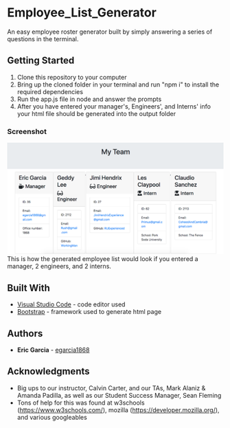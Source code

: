 # Employee_List_Generator

An easy employee roster generator built by simply answering a series of questions in the terminal.

## Getting Started

1. Clone this repository to your computer
2. Bring up the cloned folder in your terminal and run "npm i" to install the required dependencies
3. Run the app.js file in node and answer the prompts
4. After you have entered your manager's, Engineers', and Interns' info your html file should be generated into the output folder

### Screenshot

![Screenshot!](/Assets/Employees.png?raw=true "Screenshot of how the generated employees display")
This is how the generated employee list would look if you entered a manager, 2 engineers, and 2 interns.


## Built With

* [Visual Studio Code](https://code.visualstudio.com/) - code editor used
* [Bootstrap](https://getbootstrap.com/) - framework used to generate html page

## Authors

* **Eric Garcia** - [egarcia1868](https://github.com/egarcia1868)

## Acknowledgments

* Big ups to our instructor, Calvin Carter, and our TAs, Mark Alaniz & Amanda Padilla, as well as our Student Success Manager, Sean Fleming
* Tons of help for this was found at w3schools (https://www.w3schools.com/), mozilla (https://developer.mozilla.org/), and various googleables